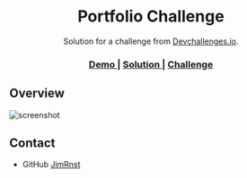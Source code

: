 <!-- Please update value in the {}  -->

<h1 align="center">Portfolio Challenge</h1>

<div align="center">
   Solution for a challenge from  <a href="http://devchallenges.io" target="_blank">Devchallenges.io</a>.
</div>

<div align="center">
  <h3>
    <a href="https://JimRnst.github.io/portfolioChallenge">
      Demo
    </a>
    <span> | </span>
    <a href="https://github.com/JimRnst/portfolioChallenge">
      Solution
    </a>
    <span> | </span>
    <a href="https://devchallenges.io/challenges/5ZnOYsSXM24JWnCsNFlt">
      Challenge
    </a>
  </h3>
</div>

<!-- OVERVIEW -->

## Overview

![screenshot](https://devchallenges.io/_next/image?url=https%3A%2F%2Ffirebasestorage.googleapis.com%2Fv0%2Fb%2Fdevchallenges-1234.appspot.com%2Fo%2FchallengesDesigns%252FPortfolioThumbnail.png%3Falt%3Dmedia%26token%3D417f625d-715a-4611-8215-2c19aaf490f9&w=750&q=75)


## Contact

- GitHub [JimRnst](https://{github.com/JimRnst})
